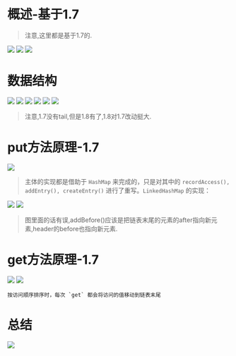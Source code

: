 # 概述-基于1.7

>注意,这里都是基于1.7的.

![](pics/LinkedHashMap01.png)
![](pics/LinkedHashMap02.png)
![](pics/JDK引入LinkedHashMap的目的.png)

# 数据结构

![](pics/LinkedHashMap调试时数据存储的结构图.png)
![](pics/LinkedHashMap调试时数据存储的结构图02.png)
![](pics/006tKfTcgy1fodggwc523j30za0n4wgj.jpg)
![](pics/LinkedHashMap调试时数据存储的结构图03.png)
![](pics/jdk7-linkedhashmap的构造函数.png)
![](pics/LinkedHashMap调试时数据存储的结构图04.png)

>注意,1.7没有tail,但是1.8有了,1.8对1.7改动挺大.

# put方法原理-1.7

![](pics/jdk7-linkedhashmap的01.png)

>主体的实现都是借助于 `HashMap` 来完成的，只是对其中的 `recordAccess(), addEntry(), createEntry()` 进行了重写。`LinkedHashMap` 的实现：

![](pics/put方法原理.png)
![](pics/put方法原理02.png)

>图里面的话有误,addBefore()应该是把链表末尾的元素的after指向新元素,header的before也指向新元素.

# get方法原理-1.7

![](pics/get方法.png)
![](pics/jdk7-linkedhashmap的02.png)

    按访问顺序排序时，每次 `get` 都会将访问的值移动到链表末尾

# 总结

![](pics/总结.png)